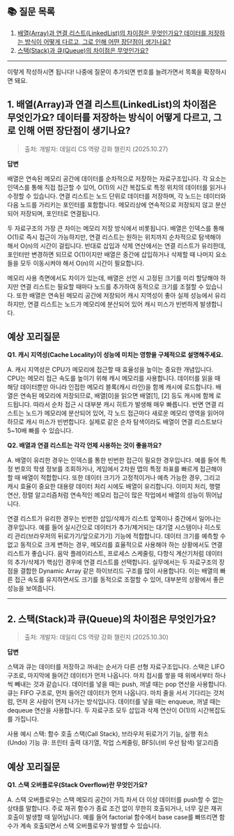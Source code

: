 ## 📚 질문 목록

1. [배열(Array)과 연결 리스트(LinkedList)의 차이점은 무엇인가요? 데이터를 저장하는 방식이 어떻게 다르고, 그로 인해 어떤 장단점이 생기나요?](#1-배열array과-연결-리스트linkedlist의-차이점은-무엇인가요-데이터를-저장하는-방식이-어떻게-다르고-그로-인해-어떤-장단점이-생기나요)
2. [스택(Stack)과 큐(Queue)의 차이점은 무엇인가요?](#2-스택stack과-큐queue의-차이점은-무엇인가요)

---

이렇게 작성하시면 됩니다! 나중에 질문이 추가되면 번호를 늘려가면서 목록을 확장하시면 돼요.

## 1. 배열(Array)과 연결 리스트(LinkedList)의 차이점은 무엇인가요? 데이터를 저장하는 방식이 어떻게 다르고, 그로 인해 어떤 장단점이 생기나요?
> 출처: 개발자: 데일리 CS 역량 강화 챌린지 (2025.10.27)

**답변**

배열은 연속된 메모리 공간에 데이터를 순차적으로 저장하는 자료구조입니다. 각 요소는 인덱스를 통해 직접 접근할 수 있어, O(1)의 시간 복잡도로 특정 위치의 데이터를 읽거나 수정할 수 있습니다.
연결 리스트는 노드 단위로 데이터를 저장하며, 각 노드는 데이터와 다음 노드를 가리키는 포인터를 포함합니다. 메모리상에 연속적으로 저장되지 않고 분산되어 저장되며, 포인터로 연결됩니다.

두 자료구조의 가장 큰 차이는 메모리 저장 방식에서 비롯됩니다. 배열은 인덱스를 통해 O(1)로 즉시 접근이 가능하지만, 연결 리스트는 원하는 위치까지 순차적으로 탐색해야 해서 O(n)의 시간이 걸립니다. 
반대로 삽입과 삭제 연산에서는 연결 리스트가 유리한데, 포인터만 변경하면 되므로 O(1)이지만 배열은 중간에 삽입하거나 삭제할 때 나머지 요소들을 모두 이동시켜야 해서 O(n)의 시간이 필요합니다.

메모리 사용 측면에서도 차이가 있는데, 배열은 선언 시 고정된 크기를 미리 할당해야 하지만 연결 리스트는 필요할 때마다 노드를 추가하여 동적으로 크기를 조절할 수 있습니다. 
또한 배열은 연속된 메모리 공간에 저장되어 캐시 지역성이 좋아 실제 성능에서 유리하지만, 연결 리스트는 노드가 메모리에 분산되어 있어 캐시 미스가 빈번하게 발생합니다.

## **예상 꼬리질문**

**Q1. 캐시 지역성(Cache Locality)이 성능에 미치는 영향을 구체적으로 설명해주세요.**

A. 캐시 지역성은 CPU가 메모리에 접근할 때 효율성을 높이는 중요한 개념입니다. CPU는 메모리 접근 속도를 높이기 위해 캐시 메모리를 사용합니다. 
데이터를 읽을 때 해당 데이터뿐만 아니라 인접한 메모리 블록(캐시 라인)을 함께 캐시에 로드합니다.
배열은 연속된 메모리에 저장되므로, 배열[0]을 읽으면 배열[1], [2] 등도 캐시에 함께 로드됩니다. 따라서 순차 접근 시 대부분 캐시 히트가 발생해 매우 빠릅니다.
반면 연결 리스트는 노드가 메모리에 분산되어 있어, 각 노드 접근마다 새로운 메모리 영역을 읽어야 하므로 캐시 미스가 빈번합니다. 실제로 같은 순차 탐색이라도 배열이 연결 리스트보다 5~10배 빠를 수 있습니다.

**Q2. 배열과 연결 리스트는 각각 언제 사용하는 것이 좋을까요?**

A. 배열이 유리한 경우는 인덱스를 통한 빈번한 접근이 필요한 경우입니다. 예를 들어 특정 번호의 학생 정보를 조회하거나, 게임에서 2차원 맵의 특정 좌표를 빠르게 접근해야 할 때 배열이 적합합니다. 
또한 데이터 크기가 고정적이거나 예측 가능한 경우, 그리고 캐시 효율이 중요한 대용량 데이터 처리 시에도 배열이 유리합니다. 
이미지 처리, 행렬 연산, 정렬 알고리즘처럼 연속적인 메모리 접근이 많은 작업에서 배열의 성능이 뛰어납니다.

연결 리스트가 유리한 경우는 빈번한 삽입/삭제가 리스트 앞쪽이나 중간에서 일어나는 경우입니다. 예를 들어 실시간으로 데이터가 추가/제거되는 대기열 시스템이나 히스토리 관리(브라우저의 뒤로가기/앞으로가기) 기능에 적합합니다. 
데이터 크기를 예측할 수 없고 동적으로 크게 변하는 경우, 메모리를 효율적으로 사용해야 하는 상황에서도 연결 리스트가 좋습니다. 음악 플레이리스트, 프로세스 스케줄링, 다항식 계산기처럼 데이터의 추가/삭제가 핵심인 경우에 연결 리스트를 선택합니다.
실무에서는 두 자료구조의 장점을 결합한 Dynamic Array 같은 하이브리드 구조를 많이 사용합니다. 이는 배열의 빠른 접근 속도를 유지하면서도 크기를 동적으로 조절할 수 있어, 대부분의 상황에서 좋은 성능을 보여줍니다.

---

## 2. 스택(Stack)과 큐(Queue)의 차이점은 무엇인가요?
> 출처: 개발자: 데일리 CS 역량 강화 챌린지 (2025.10.30)

**답변**

스택과 큐는 데이터를 저장하고 꺼내는 순서가 다른 선형 자료구조입니다.
스택은 LIFO 구조로, 마지막에 들어간 데이터가 먼저 나옵니다. 마치 접시를 쌓을 때 위에서부터 하나씩 빼내는 것과 같습니다. 데이터를 넣을 때는 push, 꺼낼 때는 pop 연산을 사용합니다.
큐는 FIFO 구조로, 먼저 들어간 데이터가 먼저 나옵니다. 마치 줄을 서서 기다리는 것처럼, 먼저 온 사람이 먼저 나가는 방식입니다. 데이터를 넣을 때는 enqueue, 꺼낼 때는 dequeue 연산을 사용합니다.
두 자료구조 모두 삽입과 삭제 연산이 O(1)의 시간복잡도를 가집니다.

사용 예시
스택: 함수 호출 스택(Call Stack), 브라우저 뒤로가기 기능, 실행 취소(Undo) 기능
큐: 프린터 출력 대기열, 작업 스케줄링, BFS(너비 우선 탐색) 알고리즘

## **예상 꼬리질문**

**Q1. 스택 오버플로우(Stack Overflow)란 무엇인가요?**

A. 스택 오버플로우는 스택 메모리 공간이 가득 차서 더 이상 데이터를 push할 수 없는 상태를 말합니다. 
주로 재귀 함수가 종료 조건 없이 무한히 호출되거나, 너무 깊은 재귀 호출이 발생할 때 일어납니다. 
예를 들어 factorial 함수에서 base case를 빠뜨리면 함수가 계속 호출되면서 스택 오버플로우가 발생할 수 있습니다.

